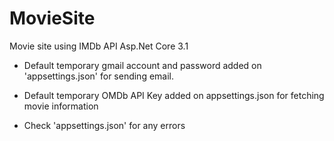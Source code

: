# MovieSite

Movie site using IMDb API
Asp.Net Core 3.1

- Default temporary gmail account and password added on 'appsettings.json' for sending email.
- Default temporary OMDb API Key added on appsettings.json for fetching movie information

- Check 'appsettings.json' for any errors

